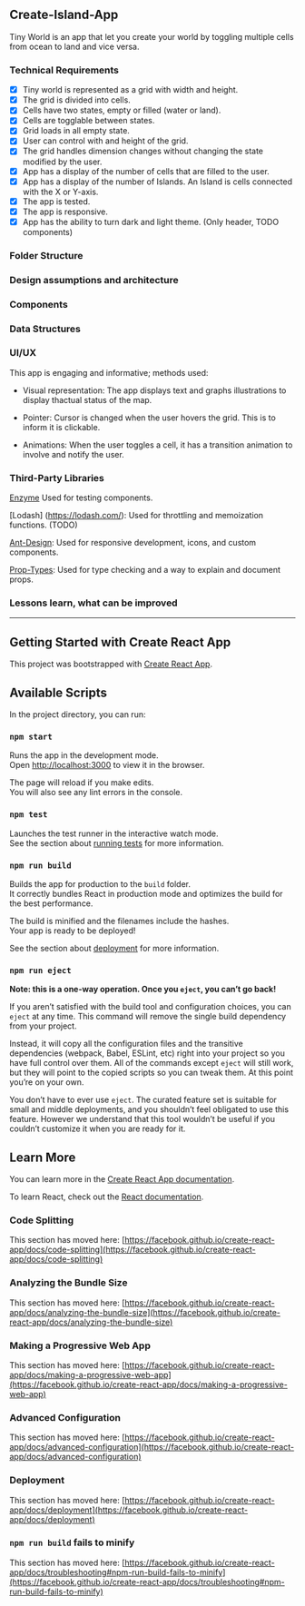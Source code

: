 ## Create-Island-App

Tiny World is an app that let you create your world by toggling multiple cells from ocean to land and vice versa.

### Technical Requirements

- [x] Tiny world is represented as a grid with width and height.
- [x] The grid is divided into cells.
- [x] Cells have two states, empty or filled (water or land).
- [x] Cells are togglable between states.
- [x] Grid loads in all empty state.
- [x] User can control with and height of the grid.
- [x] The grid handles dimension changes without changing the state modified by the user.
- [x] App has a display of the number of cells that are filled to the user.
- [x] App has a display of the number of Islands. An Island is cells connected with the X or Y-axis.
- [x] The app is tested.
- [x] The app is responsive.
- [x] App has the ability to turn dark and light theme. (Only header, TODO components)

### Folder Structure

### Design assumptions and architecture

### Components

### Data Structures

### UI/UX

This app is engaging and informative; methods used:

* Visual representation: The app displays text and graphs illustrations to display thactual status of the map.

* Pointer: Cursor is changed when the user hovers the grid. This is to inform it is clickable.

* Animations: When the user toggles a cell, it has a transition animation to involve and notify the user.


### Third-Party Libraries

[Enzyme](https://github.com/enzymejs/enzyme) Used for testing components.

[Lodash] (https://lodash.com/): Used for throttling and memoization functions. (TODO)

[Ant-Design](https://ant.design/): Used for responsive development, icons, and custom components.

[Prop-Types](https://www.npmjs.com/package/prop-types): Used for type checking and a way to explain and document props.

### Lessons learn, what can be improved

---

## Getting Started with Create React App

This project was bootstrapped with [Create React App](https://github.com/facebook/create-react-app).

## Available Scripts

In the project directory, you can run:

### `npm start`

Runs the app in the development mode.\
Open [http://localhost:3000](http://localhost:3000) to view it in the browser.

The page will reload if you make edits.\
You will also see any lint errors in the console.

### `npm test`

Launches the test runner in the interactive watch mode.\
See the section about [running tests](https://facebook.github.io/create-react-app/docs/running-tests) for more information.

### `npm run build`

Builds the app for production to the `build` folder.\
It correctly bundles React in production mode and optimizes the build for the best performance.

The build is minified and the filenames include the hashes.\
Your app is ready to be deployed!

See the section about [deployment](https://facebook.github.io/create-react-app/docs/deployment) for more information.

### `npm run eject`

**Note: this is a one-way operation. Once you `eject`, you can’t go back!**

If you aren’t satisfied with the build tool and configuration choices, you can `eject` at any time. This command will remove the single build dependency from your project.

Instead, it will copy all the configuration files and the transitive dependencies (webpack, Babel, ESLint, etc) right into your project so you have full control over them. All of the commands except `eject` will still work, but they will point to the copied scripts so you can tweak them. At this point you’re on your own.

You don’t have to ever use `eject`. The curated feature set is suitable for small and middle deployments, and you shouldn’t feel obligated to use this feature. However we understand that this tool wouldn’t be useful if you couldn’t customize it when you are ready for it.

## Learn More

You can learn more in the [Create React App documentation](https://facebook.github.io/create-react-app/docs/getting-started).

To learn React, check out the [React documentation](https://reactjs.org/).

### Code Splitting

This section has moved here: [https://facebook.github.io/create-react-app/docs/code-splitting](https://facebook.github.io/create-react-app/docs/code-splitting)

### Analyzing the Bundle Size

This section has moved here: [https://facebook.github.io/create-react-app/docs/analyzing-the-bundle-size](https://facebook.github.io/create-react-app/docs/analyzing-the-bundle-size)

### Making a Progressive Web App

This section has moved here: [https://facebook.github.io/create-react-app/docs/making-a-progressive-web-app](https://facebook.github.io/create-react-app/docs/making-a-progressive-web-app)

### Advanced Configuration

This section has moved here: [https://facebook.github.io/create-react-app/docs/advanced-configuration](https://facebook.github.io/create-react-app/docs/advanced-configuration)

### Deployment

This section has moved here: [https://facebook.github.io/create-react-app/docs/deployment](https://facebook.github.io/create-react-app/docs/deployment)

### `npm run build` fails to minify

This section has moved here: [https://facebook.github.io/create-react-app/docs/troubleshooting#npm-run-build-fails-to-minify](https://facebook.github.io/create-react-app/docs/troubleshooting#npm-run-build-fails-to-minify)
